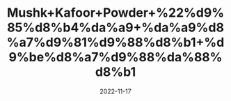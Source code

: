---
title: 'Mushk+Kafoor+Powder+%22%d9%85%d8%b4%da%a9+%da%a9%d8%a7%d9%81%d9%88%d8%b1+%d9%be%d8%a7%d9%88%da%88%d8%b1'
date: '2022-11-17' 
metatag: '' 
inventory: '0' 
draft: false 
# meta description 
shortDescripton: 'Camphor+Powder%22+It+can+be+used+topically+to+relieve+pain%2c+irritation%2c+and+itching.+Camphor+is+also+used+to+relieve+chest+congestion'
description: 'Extracts+%22+Chemical+%22%da%a9%d9%85%db%8c%da%a9%d9%84'
longdescription: ''
tags: ''
brand: ''
subCategory: ''
sellCount: '0'
featured: True
# product Price
price: '50.0'
# Product Short Description
shortDescription: 'Camphor+Powder%22+It+can+be+used+topically+to+relieve+pain%2c+irritation%2c+and+itching.+Camphor+is+also+used+to+relieve+chest+congestion'
productID: '2CE37721-523B-ED11-996A-005056B3A416'
type: 'products'
category: 'Extracts+%22+Chemical+%22%da%a9%d9%85%db%8c%da%a9%d9%84' 
thumnailproduct: 'https://eraconnect.blob.core.windows.net/product-images/aminsaddiquidawakhana/db06fb93-8fc0-4f18-a86d-ae5cd9ce0c96.webp' 
images:
  - image: 'https://eraconnect.blob.core.windows.net/product-images/aminsaddiquidawakhana/db06fb93-8fc0-4f18-a86d-ae5cd9ce0c96.webp'  
Variants:
---
